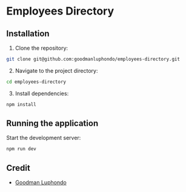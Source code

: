 # Employees Directory

## Installation

1. Clone the repository:

```bash
git clone git@github.com:goodmanluphondo/employees-directory.git
```

2. Navigate to the project directory:

```bash
cd employees-directory
```

3. Install dependencies:

```bash
npm install
```

## Running the application

Start the development server:

```bash
npm run dev
```

## Credit

- [Goodman Luphondo](https://github.com/goodmanluphondo)
